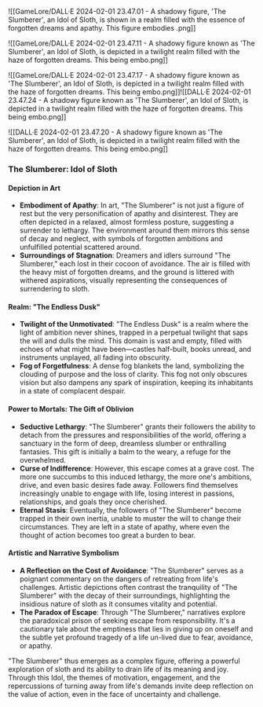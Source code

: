 ![[GameLore/DALL·E 2024-02-01 23.47.01 - A shadowy figure, 'The Slumberer', an Idol of Sloth, is shown in a realm filled with the essence of forgotten dreams and apathy. This figure embodies .png]]

![[GameLore/DALL·E 2024-02-01 23.47.11 - A shadowy figure known as 'The Slumberer', an Idol of Sloth, is depicted in a twilight realm filled with the haze of forgotten dreams. This being embo.png]]

![[GameLore/DALL·E 2024-02-01 23.47.17 - A shadowy figure known as 'The Slumberer', an Idol of Sloth, is depicted in a twilight realm filled with the haze of forgotten dreams. This being embo.png]]![[DALL·E 2024-02-01 23.47.24 - A shadowy figure known as 'The Slumberer', an Idol of Sloth, is depicted in a twilight realm filled with the haze of forgotten dreams. This being embo.png]]

![[DALL·E 2024-02-01 23.47.20 - A shadowy figure known as 'The Slumberer', an Idol of Sloth, is depicted in a twilight realm filled with the haze of forgotten dreams. This being embo.png]]
### The Slumberer: Idol of Sloth

#### Depiction in Art
- **Embodiment of Apathy**: In art, "The Slumberer" is not just a figure of rest but the very personification of apathy and disinterest. They are often depicted in a relaxed, almost formless posture, suggesting a surrender to lethargy. The environment around them mirrors this sense of decay and neglect, with symbols of forgotten ambitions and unfulfilled potential scattered around.
- **Surroundings of Stagnation**: Dreamers and idlers surround "The Slumberer," each lost in their cocoon of avoidance. The air is filled with the heavy mist of forgotten dreams, and the ground is littered with withered aspirations, visually representing the consequences of surrendering to sloth.

#### Realm: "The Endless Dusk"
- **Twilight of the Unmotivated**: "The Endless Dusk" is a realm where the light of ambition never shines, trapped in a perpetual twilight that saps the will and dulls the mind. This domain is vast and empty, filled with echoes of what might have been—castles half-built, books unread, and instruments unplayed, all fading into obscurity.
- **Fog of Forgetfulness**: A dense fog blankets the land, symbolizing the clouding of purpose and the loss of clarity. This fog not only obscures vision but also dampens any spark of inspiration, keeping its inhabitants in a state of complacent despair.

#### Power to Mortals: The Gift of Oblivion
- **Seductive Lethargy**: "The Slumberer" grants their followers the ability to detach from the pressures and responsibilities of the world, offering a sanctuary in the form of deep, dreamless slumber or enthralling fantasies. This gift is initially a balm to the weary, a refuge for the overwhelmed.
- **Curse of Indifference**: However, this escape comes at a grave cost. The more one succumbs to this induced lethargy, the more one's ambitions, drive, and even basic desires fade away. Followers find themselves increasingly unable to engage with life, losing interest in passions, relationships, and goals they once cherished.
- **Eternal Stasis**: Eventually, the followers of "The Slumberer" become trapped in their own inertia, unable to muster the will to change their circumstances. They are left in a state of apathy, where even the thought of action becomes too great a burden to bear.

#### Artistic and Narrative Symbolism
- **A Reflection on the Cost of Avoidance**: "The Slumberer" serves as a poignant commentary on the dangers of retreating from life's challenges. Artistic depictions often contrast the tranquility of "The Slumberer" with the decay of their surroundings, highlighting the insidious nature of sloth as it consumes vitality and potential.
- **The Paradox of Escape**: Through "The Slumberer," narratives explore the paradoxical prison of seeking escape from responsibility. It's a cautionary tale about the emptiness that lies in giving up on oneself and the subtle yet profound tragedy of a life un-lived due to fear, avoidance, or apathy.

"The Slumberer" thus emerges as a complex figure, offering a powerful exploration of sloth and its ability to drain life of its meaning and joy. Through this Idol, the themes of motivation, engagement, and the repercussions of turning away from life's demands invite deep reflection on the value of action, even in the face of uncertainty and challenge.
